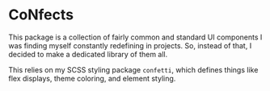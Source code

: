# CoNfects

This package is a collection of fairly common and standard UI components I was finding myself constantly redefining in projects.
So, instead of that, I decided to make a dedicated library of them all.

This relies on my SCSS styling package `confetti`, which defines things like flex displays, theme coloring, and element styling.
